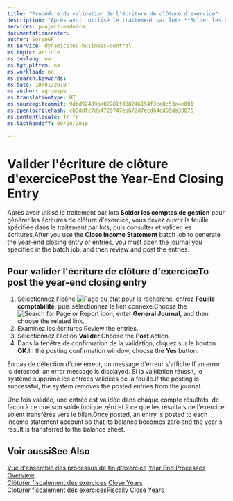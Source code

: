 ```yaml
---
title: "Procédure de validation de l'écriture de clôture d'exercice"
description: "Après avoir utilisé le traitement par lots **Solder les comptes de gestion** pour générer les écritures de clôture d'exercice, vous devez ouvrir la feuille spécifiée dans le traitement par lots, puis consulter et valider les écritures."
services: project-madeira
documentationcenter: 
author: SorenGP
ms.service: dynamics365-business-central
ms.topic: article
ms.devlang: na
ms.tgt_pltfrm: na
ms.workload: na
ms.search.keywords: 
ms.date: 10/01/2018
ms.author: sgroespe
ms.translationtype: HT
ms.sourcegitcommit: 9dbd92409ba02281f008246194f3ce0c53e4e001
ms.openlocfilehash: cb5ddfc7db4729747eb672d7ecd64cd59da30876
ms.contentlocale: fr-fr
ms.lasthandoff: 09/28/2018

---
```

# <a name="post-the-year-end-closing-entry"></a><span data-ttu-id="2dc21-103">Valider l'écriture de clôture d'exercice</span><span class="sxs-lookup"><span data-stu-id="2dc21-103">Post the Year-End Closing Entry</span></span>
<span data-ttu-id="2dc21-104">Après avoir utilisé le traitement par lots **Solder les comptes de gestion** pour générer les écritures de clôture d'exercice, vous devez ouvrir la feuille spécifiée dans le traitement par lots, puis consulter et valider les écritures.</span><span class="sxs-lookup"><span data-stu-id="2dc21-104">After you use the **Close Income Statement** batch job to generate the year-end closing entry or entries, you must open the journal you specified in the batch job, and then review and post the entries.</span></span>  

## <a name="to-post-the-year-end-closing-entry"></a><span data-ttu-id="2dc21-105">Pour valider l'écriture de clôture d'exercice</span><span class="sxs-lookup"><span data-stu-id="2dc21-105">To post the year-end closing entry</span></span>  

1.  <span data-ttu-id="2dc21-106">Sélectionnez l'icône ![Page ou état pour la recherche](../../media/ui-search/search_small.png "Page ou état pour la recherche"), entrez **Feuille comptabilité**, puis sélectionnez le lien connexe.</span><span class="sxs-lookup"><span data-stu-id="2dc21-106">Choose the ![Search for Page or Report](../../media/ui-search/search_small.png "Search for Page or Report icon") icon, enter **General Journal**, and then choose the related link.</span></span>  
2.  <span data-ttu-id="2dc21-107">Examinez les écritures.</span><span class="sxs-lookup"><span data-stu-id="2dc21-107">Review the entries.</span></span>  
3.  <span data-ttu-id="2dc21-108">Sélectionnez l'action **Valider**.</span><span class="sxs-lookup"><span data-stu-id="2dc21-108">Choose the **Post** action.</span></span>  
4.  <span data-ttu-id="2dc21-109">Dans la fenêtre de confirmation de la validation, cliquez sur le bouton **OK**.</span><span class="sxs-lookup"><span data-stu-id="2dc21-109">In the posting confirmation window, choose the **Yes** button.</span></span>  

<span data-ttu-id="2dc21-110">En cas de détection d'une erreur, un message d'erreur s'affiche.</span><span class="sxs-lookup"><span data-stu-id="2dc21-110">If an error is detected, an error message is displayed.</span></span> <span data-ttu-id="2dc21-111">Si la validation réussit, le système supprime les entrées validées de la feuille.</span><span class="sxs-lookup"><span data-stu-id="2dc21-111">If the posting is successful, the system removes the posted entries from the journal.</span></span>  

<span data-ttu-id="2dc21-112">Une fois validée, une entrée est validée dans chaque compte résultats, de façon à ce que son solde indique zéro et à ce que les résultats de l'exercice soient transférés vers le bilan.</span><span class="sxs-lookup"><span data-stu-id="2dc21-112">Once posted, an entry is posted to each income statement account so that its balance becomes zero and the year's result is transferred to the balance sheet.</span></span>  

## <a name="see-also"></a><span data-ttu-id="2dc21-113">Voir aussi</span><span class="sxs-lookup"><span data-stu-id="2dc21-113">See Also</span></span>  
 <span data-ttu-id="2dc21-114">[Vue d'ensemble des processus de fin d'exercice](year-end-processes-overview.md) </span><span class="sxs-lookup"><span data-stu-id="2dc21-114">[Year End Processes Overview](year-end-processes-overview.md) </span></span>  
 <span data-ttu-id="2dc21-115">[Clôturer fiscalement des exercices](how-to-close-years.md) </span><span class="sxs-lookup"><span data-stu-id="2dc21-115">[Close Years](how-to-close-years.md) </span></span>  
 [<span data-ttu-id="2dc21-116">Clôturer fiscalement des exercices</span><span class="sxs-lookup"><span data-stu-id="2dc21-116">Fiscally Close Years</span></span>](how-to-fiscally-close-years.md)

